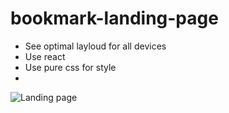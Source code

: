 # bookmark-landing-page  
* See optimal layloud for all devices
* Use react
* Use pure css for style
* 
![Landing page](https://encrypted-tbn0.gstatic.com/images?q=tbn:ANd9GcQe_zfzJHz1BxHImmTzGiRdpXJrbnF1YMj4skIt_KvIpZ1Tp2J6w7YU8pWYM_Iiu0PdNI8&usqp=CAU)
